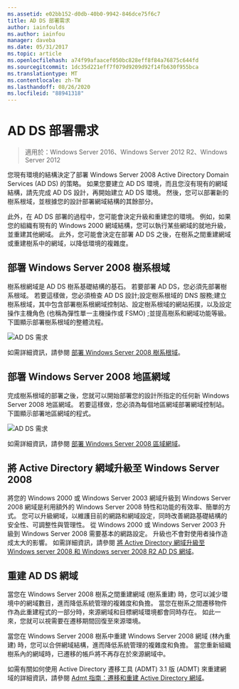 ```yaml
---
ms.assetid: e02bb152-d0db-40b0-9942-846dce75f6c7
title: AD DS 部署需求
author: iainfoulds
ms.author: iainfou
manager: daveba
ms.date: 05/31/2017
ms.topic: article
ms.openlocfilehash: a74f99afaacef050bc828eff8f84a76875c644fd
ms.sourcegitcommit: 1dc35d221eff7f079d9209d92f14fb630f955bca
ms.translationtype: MT
ms.contentlocale: zh-TW
ms.lasthandoff: 08/26/2020
ms.locfileid: "88941318"
---
```

# <a name="ad-ds-deployment-requirements"></a>AD DS 部署需求

> 適用於：Windows Server 2016、Windows Server 2012 R2、Windows Server 2012

您現有環境的結構決定了部署 Windows Server 2008 Active Directory Domain Services (AD DS) 的策略。 如果您要建立 AD DS 環境，而且您沒有現有的網域結構，請先完成 AD DS 設計，再開始建立 AD DS 環境。 然後，您可以部署新的樹系根域，並根據您的設計部署網域結構的其餘部分。

此外，在 AD DS 部署的過程中，您可能會決定升級和重建您的環境。 例如，如果您的組織有現有的 Windows 2000 網域結構，您可以執行某些網域的就地升級，並重建其他網域。 此外，您可能會決定在部署 AD DS 之後，在樹系之間重建網域或重建樹系中的網域，以降低環境的複雜度。

## <a name="deploying-a-windows-server-2008-forest-root-domain"></a>部署 Windows Server 2008 樹系根域
樹系根網域是 AD DS 樹系基礎結構的基石。 若要部署 AD DS，您必須先部署樹系根域。 若要這樣做，您必須檢查 AD DS 設計;設定樹系根域的 DNS 服務;建立樹系根域，其中包含部署樹系根網域控制站、設定樹系根域的網站拓撲，以及設定操作主機角色 (也稱為彈性單一主機操作或 FSMO) ;並提高樹系和網域功能等級。 下圖顯示部署樹系根域的整體流程。

![AD DS 需求](media/AD-DS-Deployment-Requirements/033aad0b-25ff-4793-8825-88a6daa01a55.gif)

如需詳細資訊，請參閱 [部署 Windows Server 2008 樹系根域](/previous-versions/windows/it-pro/windows-server-2008-r2-and-2008/cc731174(v=ws.10))。

## <a name="deploying-windows-server-2008-regional-domains"></a>部署 Windows Server 2008 地區網域
完成樹系根域的部署之後，您就可以開始部署您的設計所指定的任何新 Windows Server 2008 地區網域。 若要這樣做，您必須為每個地區網域部署網域控制站。 下圖顯示部署地區網域的程式。

![AD DS 需求](media/AD-DS-Deployment-Requirements/89a878c8-9a94-4180-ad43-ca75316a6318.gif)

如需詳細資訊，請參閱 [部署 Windows Server 2008 區域網域](/previous-versions/windows/it-pro/windows-server-2008-r2-and-2008/cc755118(v=ws.10))。

## <a name="upgrading-active-directory-domains-to-windows-server-2008"></a>將 Active Directory 網域升級至 Windows Server 2008
將您的 Windows 2000 或 Windows Server 2003 網域升級到 Windows Server 2008 網域是利用額外的 Windows Server 2008 特性和功能的有效率、簡單的方式。 您可以升級網域，以維護目前的網路和網域設定，同時改善網路基礎結構的安全性、可調整性與管理性。 從 Windows 2000 或 Windows Server 2003 升級到 Windows Server 2008 需要基本的網路設定。 升級也不會對使用者操作造成太大的影響。 如需詳細資訊，請參閱 [將 Active Directory 網域升級至 Windows server 2008 和 Windows server 2008 R2 AD DS 網域](/previous-versions/windows/it-pro/windows-server-2008-r2-and-2008/cc731188(v=ws.10))。

## <a name="restructuring-ad-ds-domains"></a>重建 AD DS 網域
當您在 Windows Server 2008 樹系之間重建網域 (樹系重建) 時，您可以減少環境中的網域數目，進而降低系統管理的複雜度和負擔。 當您在樹系之間遷移物件作為此重建程式的一部分時，來源網域和目標網域環境都會同時存在。 如此一來，您就可以視需要在遷移期間回復至來源環境。

當您在 Windows Server 2008 樹系中重建 Windows Server 2008 網域 (林內重建) 時，您可以合併網域結構，進而降低系統管理的複雜度和負擔。 當您重新組織樹系內的網域時，已遷移的帳戶將不再存在於來源網域中。

如需有關如何使用 Active Directory 遷移工具 (ADMT) 3.1 版 (ADMT) 來重建網域的詳細資訊，請參閱 [Admt 指南：遷移和重建 Active Directory 網域](/previous-versions/windows/it-pro/windows-server-2008-r2-and-2008/cc974332(v=ws.10))。
